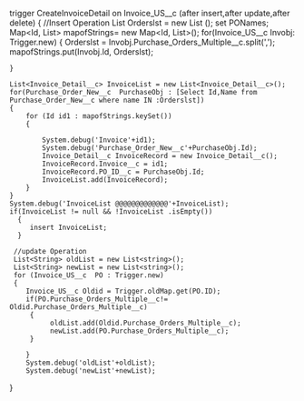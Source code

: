 trigger CreateInvoiceDetail on Invoice_US__c (after insert,after update,after delete) 
{
    //Insert Operation
    List<String> Orderslst = new  List<String> ();
    set<String> PONames;
    Map<Id, List<String>> mapofStrings= new Map<Id, List<String>>();
    for(Invoice_US__c Invobj: Trigger.new)
    {
        Orderslst = Invobj.Purchase_Orders_Multiple__c.split(','); 
        mapofStrings.put(Invobj.Id, Orderslst);
        

    }
    
    List<Invoice_Detail__c> InvoiceList = new List<Invoice_Detail__c>();
    for(Purchase_Order_New__c  PurchaseObj : [Select Id,Name from Purchase_Order_New__c where name IN :Orderslst])
    {
        for (Id id1 : mapofStrings.keySet())
        {    
           
            System.debug('Invoice'+id1);
            System.debug('Purchase_Order_New__c'+PurchaseObj.Id);
            Invoice_Detail__c InvoiceRecord = new Invoice_Detail__c();
            InvoiceRecord.Invoice__c = id1;
            InvoiceRecord.PO_ID__c = PurchaseObj.Id;
            InvoiceList.add(InvoiceRecord);
        }
    }
    System.debug('InvoiceList @@@@@@@@@@@@@'+InvoiceList);
    if(InvoiceList != null && !InvoiceList .isEmpty())
      {
         insert InvoiceList;
      }
      
     //update Operation 
     List<String> oldList = new List<string>();
     List<String> newList = new List<string>();
     for (Invoice_US__c  PO : Trigger.new)
     {
        Invoice_US__c Oldid = Trigger.oldMap.get(PO.ID);
        if(PO.Purchase_Orders_Multiple__c!= Oldid.Purchase_Orders_Multiple__c) 
         {
              oldList.add(Oldid.Purchase_Orders_Multiple__c);
              newList.add(PO.Purchase_Orders_Multiple__c);
         }
            
        }
        System.debug('oldList'+oldList);
        System.debug('newList'+newList);
}
